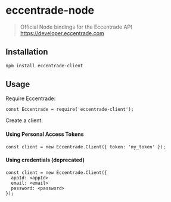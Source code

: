 # eccentrade-node
> Official Node bindings for the Eccentrade API https://developer.eccentrade.com

## Installation

```bash
npm install eccentrade-client
```

## Usage

Require Eccentrade:

```node
const Eccentrade = require('eccentrade-client');
```

Create a client:
#### Using Personal Access Tokens
```node
const client = new Eccentrade.Client({ token: 'my_token' });
```

#### Using credentials (deprecated)
```node
const client = new Eccentrade.Client({
  appId: <appId>
  email: <email>
  password: <password>
});
```
